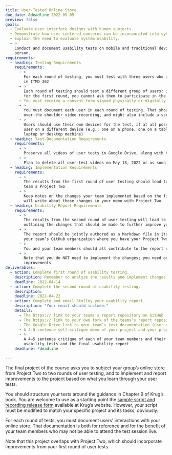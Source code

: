 ```yaml
---
title: User-Tested Online Store
due_date: &deadline 2022-05-05
preview: false
goals:
  - Evaluate user interface designs with human subjects.
  - Demonstrate how user-centered concerns can be incorporated into system development life cycles.
  - Explain the need to evaluate system usability.
  - >
    Conduct and document usability tests on mobile and traditional devices, either remotely or in
    person.
requirements:
  - heading: Testing Requirements
    requirements:
      - >
        For each round of testing, you must test with three users who are **not** currently enrolled
        in ITMD 362
      - >
        Each round of testing should test a different group of users: if someone was a test user
        for the first round, you cannot ask them to participate in the second round
      - You must receive a consent form signed physically or digitally by each of your test users
      - >
        You must document each user in each round of testing. That should include at least an
        over-the-shoulder video recording, and might also include a screen recording
      - >
        Users should use their own devices for the test, if at all possible. Strive to test each
        user on a different device (e.g., one on a phone, one on a tablet/touchscreen, one on a
        laptop or desktop machine)
  - heading: Test-Documentation Requirements
    requirements:
      - >
        Preserve all videos of user tests in Google Drive, along with the user consent forms
      - >
        Plan to delete all user-test videos on May 18, 2022 or as soon as possible after that date
  - heading: Implementation Requirements
    requirements:
      - >
        The results from the first round of user testing should lead to specific changes on your
        team's Project Two
      - >
        Keep notes on the changes your team implemented based on the first round of testing; you
        will write about those changes in your memo with Project Two
  - heading: Usability-Report Requirements
    requirements:
      - >
        The results from the second round of user testing will lead to a brief usability report,
        outlining the changes that should be made to further improve your online store
      - >
        The report should be jointly authored as a Markdown file in its own GitHub repository in
        your team’s GitHub organization where you have your Project Two repository
      - >
        You and your team members should all contribute to the report via pull requests
      - >
        Note that you do NOT need to implement the changes; you need only to report them as future
        improvements
deliverables:
  - action: Complete first round of usability testing.
    description: Remember to analyze the results and implement changes in your Project Two.
    deadline: 2022-04-14
  - action: Complete the second round of usability testing.
    description:
    deadline: 2022-04-22
  - action: Complete and email Stolley your usability report.
    description: "Your email should include:"
    details:
      - The https:// link to your teams’s report repository on GitHub
      - The https:// link to your own fork of the teams’s report repository on GitHub
      - The Google Drive link to your team’s test documentation (user videos and consent forms)
      - A 4-5 sentence self-critique memo of your project and your progress in class this semester
      - >
        A 4–5 sentence critique of each of your team members and their contributions to both the
        usability tests and the final usability report
    deadline: *deadline

---
```


The final project of the course asks you to subject your group’s online store from Project Two to
two rounds of user testing, and to implement and report improvements to the project based on what
you learn through your user tests.

You should structure your tests around the guidance in Chapter 9 of Krug’s book. You are welcome to
use as a starting point the [sample script and recording release
form](http://sensible.com/download-files/) available at Krug’s website. However, your script must be
modified to match your specific project and its tasks, obviously.

For each round of tests, you must document users' interactions with your online store. That
documentation is both for reference and for the benefit of your team members who may not be able to
attend the test session live.

Note that this project overlaps with Project Two, which should incorporate improvements from your
first round of user tests.
